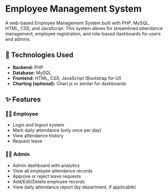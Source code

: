# Employee Management System

A web-based Employee Management System built with PHP, MySQL, HTML, CSS, and JavaScript. This system allows for streamlined attendance management, employee registration, and role-based dashboards for users and admins.

## 🧰 Technologies Used

- **Backend:** PHP
- **Database:** MySQL
- **Frontend:** HTML, CSS, JavaScript (Bootstrap for UI)
- **Charting (optional):** Chart.js or similar for dashboards

## ✨ Features

### 👩‍💼 Employee
- Login and logout system
- Mark daily attendance (only once per day)
- View attendance history
- Request leave

### 👨‍💼 Admin
- Admin dashboard with analytics
- View all employee attendance records
- Approve or reject leave requests
- Add/Edit/Delete employee records
- View daily attendance report (by department, if applicable)



